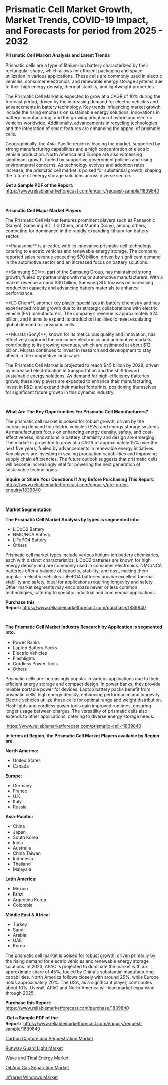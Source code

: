 <p><h1>Prismatic Cell Market Growth, Market Trends, COVID-19 Impact, and Forecasts for period from 2025 - 2032</h1></p><p><strong>Prismatic Cell Market Analysis and Latest Trends</strong></p>
<p><p>Prismatic cells are a type of lithium-ion battery characterized by their rectangular shape, which allows for efficient packaging and space utilization in various applications. These cells are commonly used in electric vehicles, consumer electronics, and renewable energy storage systems due to their high energy density, thermal stability, and lightweight properties. </p><p>The Prismatic Cell Market is expected to grow at a CAGR of 10% during the forecast period, driven by the increasing demand for electric vehicles and advancements in battery technology. Key trends influencing market growth include the rising emphasis on sustainable energy solutions, innovations in battery manufacturing, and the growing adoption of hybrid and electric vehicles worldwide. Additionally, advancements in recycling technologies and the integration of smart features are enhancing the appeal of prismatic cells.</p><p>Geographically, the Asia-Pacific region is leading the market, supported by strong manufacturing capabilities and a high concentration of electric vehicle production. North America and Europe are also witnessing significant growth, fueled by supportive government policies and rising environmental concerns. As technology evolves and adoption rates increase, the prismatic cell market is poised for substantial growth, shaping the future of energy storage solutions across diverse sectors.</p></p>
<p><strong>Get a Sample PDF of the Report:&nbsp;</strong> <a href="https://www.reliablemarketforecast.com/enquiry/request-sample/1839840?utm_campaign=1108&utm_medium=2&utm_source=Github&utm_content=ia&utm_term=07042025&utm_id=prismatic-cell">https://www.reliablemarketforecast.com/enquiry/request-sample/1839840</a></p>
<p>&nbsp;</p>
<p><strong>Prismatic Cell Major Market Players</strong></p>
<p><p>The Prismatic Cell Market features prominent players such as Panasonic (Sanyo), Samsung SDI, LG Chem, and Murata (Sony), among others, competing for dominance in the rapidly expanding lithium-ion battery sector.</p><p>**Panasonic** is a leader, with its innovative prismatic cell technology catering to electric vehicles and renewable energy storage. The company reported sales revenue exceeding $70 billion, driven by significant demand in the automotive sector and an increased focus on battery solutions.</p><p>**Samsung SDI**, part of the Samsung Group, has maintained strong growth, fueled by partnerships with major automotive manufacturers. With a market revenue around $30 billion, Samsung SDI focuses on increasing production capacity and advancing battery materials to enhance performance.</p><p>**LG Chem**, another key player, specializes in battery chemistry and has experienced robust growth due to its strategic collaborations with electric vehicle (EV) manufacturers. The company’s revenue is approximately $24 billion, and it aims to expand its production facilities to meet escalating global demand for prismatic cells.</p><p>**Murata (Sony)**, known for its meticulous quality and innovation, has effectively captured the consumer electronics and automotive markets, contributing to its growing revenues, which are estimated at about $12 billion. Murata continues to invest in research and development to stay ahead in the competitive landscape.</p><p>The Prismatic Cell Market is projected to reach $45 billion by 2028, driven by increased electrification in transportation and the shift toward sustainable energy solutions. As demand for high-efficiency batteries grows, these key players are expected to enhance their manufacturing, invest in R&D, and expand their market footprints, positioning themselves for significant future growth in this dynamic industry.</p></p>
<p>&nbsp;</p>
<p><strong>What Are The Key Opportunities For Prismatic Cell Manufacturers?</strong></p>
<p><p>The prismatic cell market is poised for robust growth, driven by the increasing demand for electric vehicles (EVs) and energy storage systems. As manufacturers focus on enhancing energy density, safety, and cost-effectiveness, innovations in battery chemistry and design are emerging. The market is projected to grow at a CAGR of approximately 15% over the next five years, fueled by advancements in renewable energy initiatives. Key players are investing in scaling production capabilities and improving supply chain efficiencies. The future outlook suggests that prismatic cells will become increasingly vital for powering the next generation of sustainable technologies.</p></p>
<p><strong>Inquire or Share Your Questions If Any Before Purchasing This Report:</strong> <a href="https://www.reliablemarketforecast.com/enquiry/pre-order-enquiry/1839840?utm_campaign=1108&utm_medium=2&utm_source=Github&utm_content=ia&utm_term=07042025&utm_id=prismatic-cell">https://www.reliablemarketforecast.com/enquiry/pre-order-enquiry/1839840</a></p>
<p>&nbsp;</p>
<p><strong>Market Segmentation</strong></p>
<p><strong>The Prismatic Cell Market Analysis by types is segmented into:</strong></p>
<p><ul><li>LiCoO2 Battery</li><li>NMC/NCA Battery</li><li>LiFePO4 Battery</li><li>Others</li></ul></p>
<p><p>Prismatic cell market types include various lithium-ion battery chemistries, each with distinct characteristics. LiCoO2 batteries are known for high energy density and are commonly used in consumer electronics. NMC/NCA batteries offer a balance of capacity, stability, and cost, making them popular in electric vehicles. LiFePO4 batteries provide excellent thermal stability and safety, ideal for applications requiring longevity and safety. Other market segments may encompass newer or less common technologies, catering to specific industrial and commercial applications.</p></p>
<p><strong>Purchase this Report:&nbsp;</strong><a href="https://www.reliablemarketforecast.com/purchase/1839840?utm_campaign=1108&utm_medium=2&utm_source=Github&utm_content=ia&utm_term=07042025&utm_id=prismatic-cell">https://www.reliablemarketforecast.com/purchase/1839840</a></p>
<p>&nbsp;</p>
<p><strong>The Prismatic Cell Market Industry Research by Application is segmented into:</strong></p>
<p><ul><li>Power Banks</li><li>Laptop Battery Packs</li><li>Electric Vehicles</li><li>Flashlights</li><li>Cordless Power Tools</li><li>Others</li></ul></p>
<p><p>Prismatic cells are increasingly popular in various applications due to their efficient energy storage and compact design. In power banks, they provide reliable portable power for devices. Laptop battery packs benefit from prismatic cells' high energy density, enhancing performance and longevity. Electric vehicles utilize these cells for optimal range and weight distribution. Flashlights and cordless power tools gain improved runtimes, ensuring longer usage between charges. The versatility of prismatic cells also extends to other applications, catering to diverse energy storage needs.</p></p>
<p><a href="https://www.reliablemarketforecast.com/prismatic-cell-r1839840?utm_campaign=1108&utm_medium=2&utm_source=Github&utm_content=ia&utm_term=07042025&utm_id=prismatic-cell">&nbsp;https://www.reliablemarketforecast.com/prismatic-cell-r1839840</a></p>
<p><strong>In terms of Region, the Prismatic Cell Market Players available by Region are:</strong></p>
<p>
    <p> <strong> North America: </strong>
        <ul>
            <li>United States</li>
            <li>Canada</li>
        </ul>
        </p> 
    <p> <strong> Europe: </strong>
        <ul>
            <li>Germany</li>
            <li>France</li>
            <li>U.K.</li>
            <li>Italy</li>
            <li>Russia</li>
        </ul>
        </p> 
    <p> <strong> Asia-Pacific: </strong>
        <ul>
            <li>China</li>
            <li>Japan</li>
            <li>South Korea</li>
            <li>India</li>
            <li>Australia</li>
            <li>China Taiwan</li>
            <li>Indonesia</li>
            <li>Thailand</li>
            <li>Malaysia</li>
        </ul>
        </p> 
    <p> <strong> Latin America: </strong>
        <ul>
            <li>Mexico</li>
            <li>Brazil</li>
            <li>Argentina Korea</li>
            <li>Colombia</li>
        </ul>
        </p> 
    <p> <strong> Middle East & Africa: </strong>
        <ul>
            <li>Turkey</li>
            <li>Saudi</li>
            <li>Arabia</li>
            <li>UAE</li>
            <li>Korea</li>
        </ul>
    </p>
    </p>
<p><p>The prismatic cell market is poised for robust growth, driven primarily by the rising demand for electric vehicles and renewable energy storage solutions. In 2023, APAC is projected to dominate the market with an approximate share of 45%, fueled by China's substantial manufacturing capabilities. North America follows closely with around 25%, while Europe holds approximately 20%. The USA, as a significant player, contributes about 10%. Overall, APAC and North America will lead market expansion through 2025.</p></p>
<p><strong>Purchase this Report: </strong><a href="https://www.reliablemarketforecast.com/purchase/1839840?utm_campaign=1108&utm_medium=2&utm_source=Github&utm_content=ia&utm_term=07042025&utm_id=prismatic-cell">https://www.reliablemarketforecast.com/purchase/1839840</a></p>
<p>&nbsp;<strong>Get a Sample PDF of the Report:&nbsp;&nbsp;</strong><a href="https://www.reliablemarketforecast.com/enquiry/request-sample/1839840?utm_campaign=1108&utm_medium=2&utm_source=Github&utm_content=ia&utm_term=07042025&utm_id=prismatic-cell">https://www.reliablemarketforecast.com/enquiry/request-sample/1839840</a></p>
<p><strong></strong></p>
<p><p><a href="https://github.com/ceranamaduvq/Market-Research-Report-List-1/blob/main/carbon-capture-and-sequestration-market.md?utm_campaign=1108&utm_medium=2&utm_source=Github&utm_content=ia&utm_term=07042025&utm_id=prismatic-cell">Carbon Capture and Sequestration Market</a></p><p><a href="https://github.com/sibellanikmn/Market-Research-Report-List-1/blob/main/runway-guard-light-market.md?utm_campaign=1108&utm_medium=2&utm_source=Github&utm_content=ia&utm_term=07042025&utm_id=prismatic-cell">Runway Guard Light Market</a></p><p><a href="https://github.com/geresalgieaz/Market-Research-Report-List-1/blob/main/wave-and-tidal-energy-market.md?utm_campaign=1108&utm_medium=2&utm_source=Github&utm_content=ia&utm_term=07042025&utm_id=prismatic-cell">Wave and Tidal Energy Market</a></p><p><a href="https://github.com/astadtetcha28/Market-Research-Report-List-1/blob/main/oil-and-gas-separation-market.md?utm_campaign=1108&utm_medium=2&utm_source=Github&utm_content=ia&utm_term=07042025&utm_id=prismatic-cell">Oil And Gas Separation Market</a></p><p><a href="https://github.com/heeildannas/Market-Research-Report-List-1/blob/main/infrared-windows-market.md?utm_campaign=1108&utm_medium=2&utm_source=Github&utm_content=ia&utm_term=07042025&utm_id=prismatic-cell">Infrared Windows Market</a></p></p>